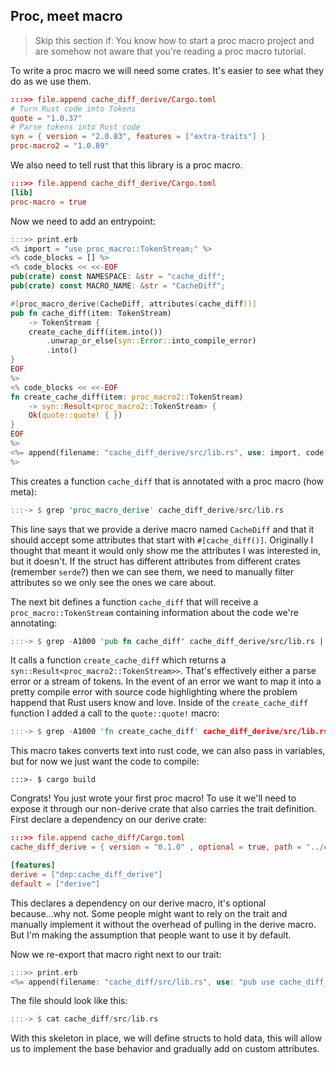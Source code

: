 ## Proc, meet macro

> Skip this section if: You know how to start a proc macro project and are somehow not aware that you're reading a proc macro tutorial.

To write a proc macro we will need some crates. It's easier to see what they do as we use them.

```toml
:::>> file.append cache_diff_derive/Cargo.toml
# Turn Rust code into Tokens
quote = "1.0.37"
# Parse tokens into Rust code
syn = { version = "2.0.83", features = ["extra-traits"] }
proc-macro2 = "1.0.89"
```

We also need to tell rust that this library is a proc macro.

```toml
:::>> file.append cache_diff_derive/Cargo.toml
[lib]
proc-macro = true
```

Now we need to add an entrypoint:

```rust
:::>> print.erb
<% import = "use proc_macro::TokenStream;" %>
<% code_blocks = [] %>
<% code_blocks << <<-EOF
pub(crate) const NAMESPACE: &str = "cache_diff";
pub(crate) const MACRO_NAME: &str = "CacheDiff";

#[proc_macro_derive(CacheDiff, attributes(cache_diff))]
pub fn cache_diff(item: TokenStream)
    -> TokenStream {
    create_cache_diff(item.into())
        .unwrap_or_else(syn::Error::into_compile_error)
        .into()
}
EOF
%>
<% code_blocks << <<-EOF
fn create_cache_diff(item: proc_macro2::TokenStream)
    -> syn::Result<proc_macro2::TokenStream> {
    Ok(quote::quote! { })
}
EOF
%>
<%= append(filename: "cache_diff_derive/src/lib.rs", use: import, code: code_blocks)
%>
```

This creates a function `cache_diff` that is annotated with a proc macro (how meta):

```rust
:::-> $ grep 'proc_macro_derive' cache_diff_derive/src/lib.rs
```

This line says that we provide a derive macro named `CacheDiff` and that it should accept some attributes that start with `#[cache_diff()]`. Originally I thought that meant it would only show me the attributes I was interested in, but it doesn't. If the struct has different attributes from different crates (remember `serde`?) then we can see them, we need to manually filter attributes so we only see the ones we care about.

The next bit defines a function `cache_diff` that will receive a `proc_macro::TokenStream` containing information about the code we're annotating:

```rust
:::-> $ grep -A1000 'pub fn cache_diff' cache_diff_derive/src/lib.rs | awk '/^}/ {print; exit} {print}'
```

It calls a function `create_cache_diff` which returns a `syn::Result<proc_macro2::TokenStream>>`. That's effectively either a parse error or a stream of tokens. In the event of an error we want to map it into a pretty compile error with source code highlighting where the problem happend that Rust users know and love. Inside of the `create_cache_diff` function I added a call to the `quote::quote!` macro:

```rust
:::-> $ grep -A1000 'fn create_cache_diff' cache_diff_derive/src/lib.rs | awk '/^}/ {print; exit} {print}'
```

This macro takes converts text into rust code, we can also pass in variables, but for now we just want the code to compile:

```term
:::>- $ cargo build
```

Congrats! You just wrote your first proc macro! To use it we'll need to expose it through our non-derive crate that also carries the trait definition. First declare a dependency on our derive crate:

```toml
:::>> file.append cache_diff/Cargo.toml
cache_diff_derive = { version = "0.1.0" , optional = true, path = "../cache_diff_derive" }

[features]
derive = ["dep:cache_diff_derive"]
default = ["derive"]
```

This declares a dependency on our derive macro, it's optional because...why not. Some people might want to rely on the trait and manually implement it without the overhead of pulling in the derive macro. But I'm making the assumption that people want to use it by default.

Now we re-export that macro right next to our trait:

```rust
:::>> print.erb
<%= append(filename: "cache_diff/src/lib.rs", use: "pub use cache_diff_derive::CacheDiff;") %>
```

The file should look like this:

```rust
:::-> $ cat cache_diff/src/lib.rs
```

With this skeleton in place, we will define structs to hold data, this will allow us to implement the base behavior and gradually add on custom attributes.

